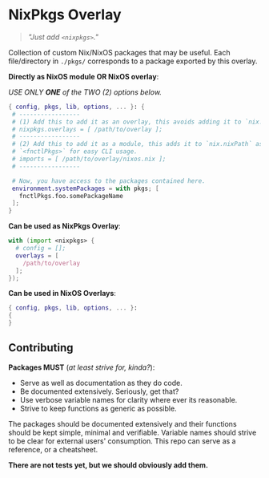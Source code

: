 NixPkgs Overlay
===============

> _"Just add `<nixpkgs>`."_

Collection of custom Nix/NixOS packages that may be useful. Each file/directory
in `./pkgs/` corresponds to a package exported by this overlay.

**Directly as NixOS module OR NixOS overlay**:

_USE ONLY **ONE** of the TWO (2) options below._

```nix
{ config, pkgs, lib, options, ... }: {
 # -----------------
 # (1) Add this to add it as an overlay, this avoids adding it to `nix.nixPath`.
 # nixpkgs.overlays = [ /path/to/overlay ];
 # -----------------
 # (2) Add this to add it as a module, this adds it to `nix.nixPath` as
 # `<fnctlPkgs>` for easy CLI usage.
 # imports = [ /path/to/overlay/nixos.nix ];
 # -----------------

 # Now, you have access to the packages contained here.
 environment.systemPackages = with pkgs; [
   fnctlPkgs.foo.somePackageName
 ];
}
```

**Can be used as NixPkgs Overlay**:
```nix
with (import <nixpkgs> {
  # config = [];
  overlays = [
    /path/to/overlay
  ];
});
```

**Can be used in NixOS Overlays**:
```nix
{ config, pkgs, lib, options, ... }:
{
}
```

Contributing
------------

**Packages MUST** (_at least strive for, kinda?_):
- Serve as well as documentation as they do code.
- Be documented extensively. Seriously, get that?
- Use verbose variable names for clarity where ever its reasonable.
- Strive to keep functions as generic as possible.

The packages should be documented extensively and their functions
should be kept simple, minimal and verifiable. Variable names should
strive to be clear for external users' consumption. This repo can serve
as a reference, or a cheatsheet.

**There are not tests yet, but we should obviously add them.**
